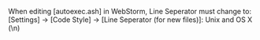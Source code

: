 When editing [autoexec.ash] in WebStorm, Line Seperator must change to: 
[Settings] -> [Code Style] -> [Line Seperator (for new files)]: Unix and OS X (\n)